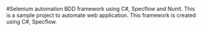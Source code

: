 #Selenium automation BDD framework using C#, Specflow and Nunit.
This is a sample project to automate web application. This framework is created using C#, Specflow.
